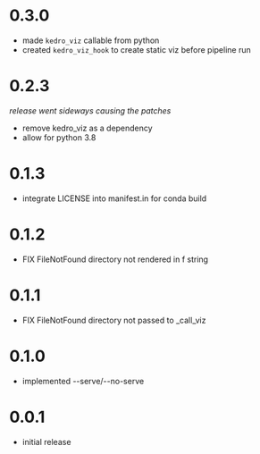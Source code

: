 # 0.3.0

* made `kedro_viz` callable from python
* created `kedro_viz_hook` to create static viz before pipeline run

# 0.2.3

_release went sideways causing the patches_

* remove kedro_viz as a dependency
* allow for python 3.8

# 0.1.3

* integrate LICENSE into manifest.in for conda build

# 0.1.2

* FIX FileNotFound directory not rendered in f string

# 0.1.1

* FIX FileNotFound directory not passed to _call_viz

# 0.1.0

* implemented --serve/--no-serve

# 0.0.1

* initial release